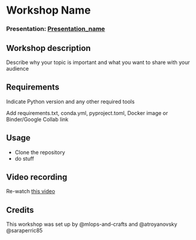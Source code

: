 
# Workshop Name 
### Presentation: [Presentation_name](workshop/presentation_template.pptx)

## Workshop description
Describe why your topic is important and what you want to share with your audience

## Requirements
Indicate Python version and any other required tools

Add requirements.txt, conda.yml, pyproject.toml, Docker image or Binder/Google Collab link

## Usage
* Clone the repository
* do stuff

## Video recording
Re-watch [this video](link)

## Credits
This workshop was set up by @mlops-and-crafts and @atroyanovsky @saraperric85
